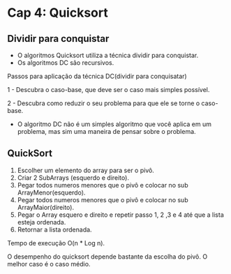 # Cap 4: Quicksort

## Dividir para conquistar

- O algoritmos Quicksort utiliza a técnica dividir para conquistar.
- Os algoritmos DC são recursivos.

Passos para aplicação da técnica DC(dividir para conquisatar)

1 - Descubra o caso-base, que deve ser o caso mais simples possível.

2 - Descubra como reduzir o seu problema para que ele se torne o caso-base.

- O algoritmo DC não é um simples algoritmo que você aplica em um problema, mas sim uma maneira de pensar sobre o problema.

## QuickSort

1. Escolher um elemento do array para ser o pivô.
2. Criar 2 SubArrays (esquerdo e direito).
3. Pegar todos numeros menores que o pivô e colocar no sub ArrayMenor(esquerdo).
4. Pegar todos numeros menores que o pivô e colocar no sub ArrayMaior(direito).
5. Pegar o Array esquero e direito e repetir passo 1, 2 ,3 e 4 até que a lista esteja ordenada.
6. Retornar a lista ordenada.

Tempo de execução O(n * Log n).

O desempenho do quicksort depende bastante da escolha do pivô. O melhor caso é o caso médio.